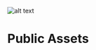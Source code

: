 ![alt text](https://github.com/ENTROPY-VR/public-assets/blob/main/Logos/Entropy%20Logo%20Full.png?raw=true)

# Public Assets
